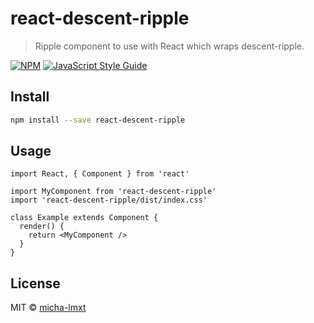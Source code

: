 # react-descent-ripple

> Ripple component to use with React which wraps descent-ripple.

[![NPM](https://img.shields.io/npm/v/react-descent-ripple.svg)](https://www.npmjs.com/package/react-descent-ripple) [![JavaScript Style Guide](https://img.shields.io/badge/code_style-standard-brightgreen.svg)](https://standardjs.com)

## Install

```bash
npm install --save react-descent-ripple
```

## Usage

```tsx
import React, { Component } from 'react'

import MyComponent from 'react-descent-ripple'
import 'react-descent-ripple/dist/index.css'

class Example extends Component {
  render() {
    return <MyComponent />
  }
}
```

## License

MIT © [micha-lmxt](https://github.com/micha-lmxt)
